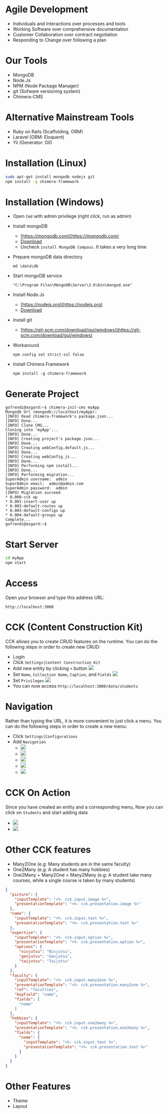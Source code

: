 # Agile Development

* Individuals and Interactions over processes and tools
* Working Software over comprehensive documentation
* Customer Collaboration over contract negotiation
* Responding to Change over following a plan

# Our Tools

* MongoDB
* Node.Js
* NPM (Node Package Manager)
* git (Sofware versioning system)
* Chimera-CMS

# Alternative Mainstream Tools

* Ruby on Rails (Scaffolding, ORM)
* Laravel (ORM: Eloquent)
* Yii (Generator: GII)

# Installation (Linux)

```bash
sudo apt-get install mongodb nodejs git
npm install -g chimera-framework
```

# Installation (Windows)

* Open `Cmd` with admin privilege (right click, run as admin)

* Install mongoDB
  * [https://mongodb.com](https://mongodb.com)
  * [Download](https://www.mongodb.com/dr/fastdl.mongodb.org/win32/mongodb-win32-x86_64-2008plus-ssl-3.6.3-signed.msi/download)
  * Uncheck `install MongoDB Compass`. It takes a very long time
* Prepare mongoDB data directory
  ```
  md \data\db
  ```
* Start mongoDB service
  ```
  "C:\Program Files\MongoDB\Server\3.6\bin\mongod.exe"
  ```
* Install Node.Js
  * [https://nodejs.org](https://nodejs.org)
  * [Download](https://nodejs.org/dist/v9.6.1/node-v9.6.1-x64.msi)
* Install git
  * [https://git-scm.com/download/gui/windows](https://git-scm.com/download/gui/windows)
* Workaround
  ```
  npm config set strict-ssl false
  ```
* Install Chimera Framework
  ```
  npm install -g chimera-framework
  ```

# Generate Project

```
gofrendi@asgard:~$ chimera-init-cms myApp
Mongodb Url (mongodb://localhost/myApp): 
[INFO] Read chimera-framework's package.json...
[INFO] Done...
[INFO] Clone CMS...
Cloning into 'myApp'...
[INFO] Done...
[INFO] Creating project's package.json...
[INFO] Done...
[INFO] Creating webConfig.default.js...
[INFO] Done...
[INFO] Creating webConfig.js...
[INFO] Done...
[INFO] Performing npm install...
[INFO] Done...
[INFO] Performing migration...
SuperAdmin username:  admin
SuperAdmin email:  admin@admin.com
SuperAdmin password:  admin
[INFO] Migration succeed
* 0.000-cck up
* 0.001-insert-user up
* 0.002-default-routes up
* 0.003-default-configs up
* 0.004-default-groups up
Complete...
gofrendi@asgard:~$ 
```

# Start Server

```bash
cd myApp
npm start
```

# Access

Open your browser and type this address URL:

```
http://localhost:3000
```

# CCK (Content Construction Kit)

CCK allows you to create CRUD features on the runtime. You can do the following steps in order to create new CRUD:

* Login
* Click `Settings|Content Construction Kit`
* Add new entity by clicking `+` button
  ![](Selection_001.png)
* Set `Name`, `Collection Name`, `Caption`, and `Fields`
  ![](Selection_002.png)
* Set `Privileges`
  ![](Selection_003.png)
* You can now access `http://localhost:3000/data/students`

# Navigation

Rather than typing the URL, it is more convenient to just click a menu. You can do the following steps in order to create a new menu:

* Click `Settings|Configurations`
* Add `Navigation`
  * ![](Selection_004.png)
  * ![](Selection_005.png)
  * ![](Selection_006.png)
  * ![](Selection_007.png)
  * ![](Selection_008.png)

# CCK On Action

Since you have created an entity and a corresponding menu, Now you can click on `Students` and start adding data

* ![](Selection_009.png)
* ![](Selection_010.png)

# Other CCK features

* Many2One (e.g: Many students are in the same faculty)
* One2Many (e.g: A student has many hobbies)
* One2Many + Many2One = Many2Many (e.g: A student take many courses, while a single course is taken by many students)
```json
{
  "picture": {
    "inputTemplate": "<%- cck.input.image %>",
    "presentationTemplate": "<%- cck.presentation.image %>"
  },
  "name": {
    "inputTemplate": "<%- cck.input.text %>",
    "presentationTemplate": "<%- cck.presentation.text %>"
  },
  "expertise": {
    "inputTemplate": "<%- cck.input.option %>",
    "presentationTemplate": "<%- cck.presentation.option %>",
    "options": {
      "ninjutsu": "Ninjutsu",
      "genjutsu": "Genjutsu",
      "taijutsu": "Taijutsu"
    }
  },
  "faculty": {
    "inputTemplate": "<%- cck.input.many2one %>",
    "presentationTemplate": "<%- cck.presentation.many2one %>",
    "ref": "faculties",
    "keyField": "name",
    "fields": [
      "name"
    ]
  },
  "hobbies": {
    "inputTemplate": "<%- cck.input.one2many %>",
    "presentationTemplate": "<%- cck.presentation.one2many %>",
    "fields": {
      "name": {
        "inputTemplate": "<%- cck.input.text %>",
        "presentationTemplate": "<%- cck.presentation.text %>"
      }
    }
  }
}
```

# Other Features

* Theme
* Layout

